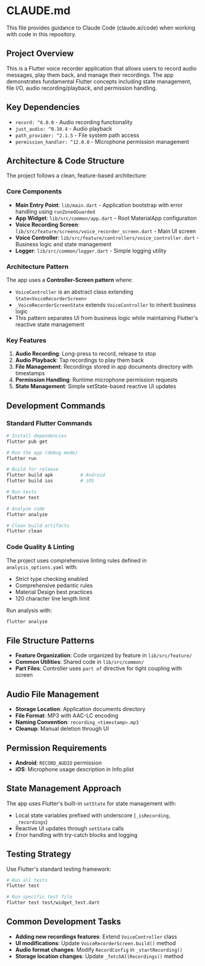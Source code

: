 # CLAUDE.md

This file provides guidance to Claude Code (claude.ai/code) when working with code in this repository.

## Project Overview

This is a Flutter voice recorder application that allows users to record audio messages, play them back, and manage their recordings. The app demonstrates fundamental Flutter concepts including state management, file I/O, audio recording/playback, and permission handling.

## Key Dependencies

- `record: ^6.0.0` - Audio recording functionality
- `just_audio: ^0.10.4` - Audio playback
- `path_provider: ^2.1.5` - File system path access
- `permission_handler: ^12.0.0` - Microphone permission management

## Architecture & Code Structure

The project follows a clean, feature-based architecture:

### Core Components

- **Main Entry Point**: `lib/main.dart` - Application bootstrap with error handling using `runZonedGuarded`
- **App Widget**: `lib/src/common/app.dart` - Root MaterialApp configuration
- **Voice Recording Screen**: `lib/src/feature/screens/voice_recorder_screen.dart` - Main UI screen
- **Voice Controller**: `lib/src/feature/controllers/voice_controller.dart` - Business logic and state management
- **Logger**: `lib/src/common/logger.dart` - Simple logging utility

### Architecture Pattern

The app uses a **Controller-Screen pattern** where:
- `VoiceController` is an abstract class extending `State<VoiceRecorderScreen>`
- `_VoiceRecorderScreenState` extends `VoiceController` to inherit business logic
- This pattern separates UI from business logic while maintaining Flutter's reactive state management

### Key Features

1. **Audio Recording**: Long-press to record, release to stop
2. **Audio Playback**: Tap recordings to play them back
3. **File Management**: Recordings stored in app documents directory with timestamps
4. **Permission Handling**: Runtime microphone permission requests
5. **State Management**: Simple setState-based reactive UI updates

## Development Commands

### Standard Flutter Commands
```bash
# Install dependencies
flutter pub get

# Run the app (debug mode)
flutter run

# Build for release
flutter build apk          # Android
flutter build ios          # iOS

# Run tests
flutter test

# Analyze code
flutter analyze

# Clean build artifacts
flutter clean
```

### Code Quality & Linting
The project uses comprehensive linting rules defined in `analysis_options.yaml` with:
- Strict type checking enabled
- Comprehensive pedantic rules
- Material Design best practices
- 120 character line length limit

Run analysis with:
```bash
flutter analyze
```

## File Structure Patterns

- **Feature Organization**: Code organized by feature in `lib/src/feature/`
- **Common Utilities**: Shared code in `lib/src/common/`
- **Part Files**: Controller uses `part of` directive for tight coupling with screen

## Audio File Management

- **Storage Location**: Application documents directory
- **File Format**: MP3 with AAC-LC encoding
- **Naming Convention**: `recording_<timestamp>.mp3`
- **Cleanup**: Manual deletion through UI

## Permission Requirements

- **Android**: `RECORD_AUDIO` permission
- **iOS**: Microphone usage description in Info.plist

## State Management Approach

The app uses Flutter's built-in `setState` for state management with:
- Local state variables prefixed with underscore (`_isRecording`, `_recordings`)
- Reactive UI updates through `setState` calls
- Error handling with try-catch blocks and logging

## Testing Strategy

Use Flutter's standard testing framework:
```bash
# Run all tests
flutter test

# Run specific test file
flutter test test/widget_test.dart
```

## Common Development Tasks

- **Adding new recordings features**: Extend `VoiceController` class
- **UI modifications**: Update `VoiceRecorderScreen.build()` method
- **Audio format changes**: Modify `RecordConfig` in `_startRecording()`
- **Storage location changes**: Update `_fetchAllRecordings()` method
